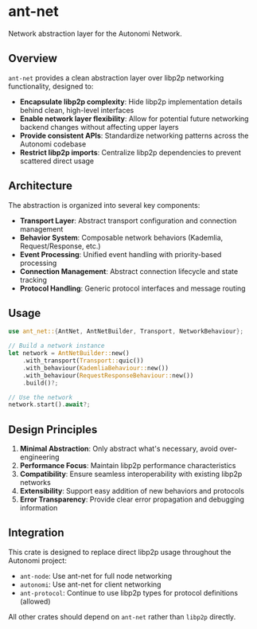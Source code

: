 # ant-net

Network abstraction layer for the Autonomi Network.

## Overview

`ant-net` provides a clean abstraction layer over libp2p networking functionality, designed to:

- **Encapsulate libp2p complexity**: Hide libp2p implementation details behind clean, high-level interfaces
- **Enable network layer flexibility**: Allow for potential future networking backend changes without affecting upper layers
- **Provide consistent APIs**: Standardize networking patterns across the Autonomi codebase
- **Restrict libp2p imports**: Centralize libp2p dependencies to prevent scattered direct usage

## Architecture

The abstraction is organized into several key components:

- **Transport Layer**: Abstract transport configuration and connection management
- **Behavior System**: Composable network behaviors (Kademlia, Request/Response, etc.)
- **Event Processing**: Unified event handling with priority-based processing
- **Connection Management**: Abstract connection lifecycle and state tracking
- **Protocol Handling**: Generic protocol interfaces and message routing

## Usage

```rust
use ant_net::{AntNet, AntNetBuilder, Transport, NetworkBehaviour};

// Build a network instance
let network = AntNetBuilder::new()
    .with_transport(Transport::quic())
    .with_behaviour(KademliaBehaviour::new())
    .with_behaviour(RequestResponseBehaviour::new())
    .build()?;

// Use the network
network.start().await?;
```

## Design Principles

1. **Minimal Abstraction**: Only abstract what's necessary, avoid over-engineering
2. **Performance Focus**: Maintain libp2p performance characteristics  
3. **Compatibility**: Ensure seamless interoperability with existing libp2p networks
4. **Extensibility**: Support easy addition of new behaviors and protocols
5. **Error Transparency**: Provide clear error propagation and debugging information

## Integration

This crate is designed to replace direct libp2p usage throughout the Autonomi project:

- `ant-node`: Use ant-net for full node networking
- `autonomi`: Use ant-net for client networking
- `ant-protocol`: Continue to use libp2p types for protocol definitions (allowed)

All other crates should depend on `ant-net` rather than `libp2p` directly.